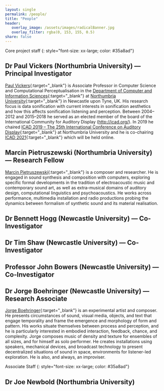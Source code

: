 ```yaml
---
layout: single
permalink: /people/
title: "People"
header:
   overlay_image: /assets/images/radicalBanner.jpg
   overlay_filter: rgba(0, 153, 155, 0.5)
share: false
---
```


Core project staff
{: style="font-size: xx-large; color: #35a8ad"}




## Dr Paul Vickers (Northumbria University) &mdash; Principal Investigator
[Paul Vickers](https://paulvickers.github.io){:target="_blank"} is Associate Professor in Computer Science and Computational Perceptualisation in the [Department of Computer and Information Sciences](https://www.northumbria.ac.uk/about-us/academic-departments/computer-and-information-sciences/){:target="_blank"} at [Northumbria University](https://www.northumbria.ac.uk/){:target="_blank"} in Newcastle upon Tyne, UK. His research focus is data sonification with current interests in sonification aesthetics and how this affects sonification listening and perception. Between 2004–2012 and 2015–2018 he served as an elected member of the board of the International Community for Auditory Display (http://icad.org/). In 2019 he chaired [ICAD 2019 – The 25th International Conference on Auditory Display](https://icad2019.icad.org/){:target="_blank"} at Northumbria University and he is co-chairing [ICAD 2021](https://icad2021.icad.org/){:target="_blank"} which will be held online.

## Marcin Pietruszewski (Northumbria University) &mdash; Research Fellow
[Marcin Pietruszewski](https://www.marcinpietruszewski.com/){:target="_blank"} is a composer and researcher. He is engaged in sound synthesis and composition with computers, exploring specific formal developments in the tradition of electroacoustic music and contemporary sound art, as well as extra-musical domains of auditory design, computational linguistics and psychoacoustics. He works across performance, multimedia installation and radio productions probing the dynamics between formalism of synthetic sound and its material realisation.                   


## Dr Bennett Hogg (Newcastle University) &mdash; Co-Investigator

## Dr Tim Shaw (Newcastle University) &mdash; Co-Investigator

## Professor John Bowers (Newcastle University) &mdash; Co-Investigator

## Dr Jorge Boehringer (Newcastle University) &mdash; Research Associate
[Jorge Boehringer](http://www.jorgeboehringer.com){:target="_blank"} is an experimental artist and composer.  He presents circumstances of sound, visual media, objects, and text that engage temporality and frame the emergence and morphology of form and pattern.  His works situate themselves between process and perception, and he is particularly interested in embodied interaction, feedback, chance, and complexity.  Jorge composes music of density and texture for ensembles of all sizes, and for himself as solo performer.  He creates installations using speakers, mechanical devices, and broadcast technology to present decentralized situations of sound in space, environments for listener-led exploration.  He is also, and always, an improviser.  

Associate Staff
{: style="font-size: xx-large; color: #35a8ad"}

## Dr Joe Newbold (Northumbria University)